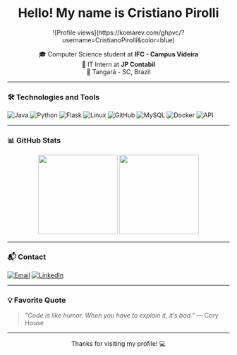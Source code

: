 <h1 align="center">Hello! My name is Cristiano Pirolli</h1>

<p align="center">
![Profile views](https://komarev.com/ghpvc/?username=CristianoPirolli&color=blue)
</p>

<p align="center">
🎓 Computer Science student at <strong>IFC - Campus Videira</strong> <br>
💼 IT Intern at <strong>JP Contabil</strong> <br>
📍 Tangará - SC, Brazil
</p>

---

### 🛠️ Technologies and Tools

![Java](https://img.shields.io/badge/Java-ED8B00?style=for-the-badge&logo=java&logoColor=white)
![Python](https://img.shields.io/badge/Python-3776AB?style=for-the-badge&logo=python&logoColor=white)
![Flask](https://img.shields.io/badge/Flask-000000?style=for-the-badge&logo=flask&logoColor=white)
![Linux](https://img.shields.io/badge/Linux-FCC624?style=for-the-badge&logo=linux&logoColor=black)
![GitHub](https://img.shields.io/badge/GitHub-181717?style=for-the-badge&logo=github&logoColor=white)
![MySQL](https://img.shields.io/badge/MySQL-4479A1?style=for-the-badge&logo=mysql&logoColor=white)
![Docker](https://img.shields.io/badge/Docker-2496ED?style=for-the-badge&logo=docker&logoColor=white)
![API](https://img.shields.io/badge/API-61DAFB?style=for-the-badge&logo=swagger&logoColor=black)


---

### 📊 GitHub Stats

<div align="center">
  <img height="180em" src="https://github-readme-stats.vercel.app/api?username=CristianoPirolli&show_icons=true&theme=tokyonight&count_private=true&hide=issues"/>
  <img height="180em" src="https://github-readme-stats.vercel.app/api/top-langs/?username=CristianoPirolli&layout=compact&langs_count=7&theme=tokyonight"/>
</div>

---

### 📬 Contact

[![Email](https://img.shields.io/badge/Email-c8c8c8?style=for-the-badge&logo=gmail&logoColor=EA4335)](mailto:cristianopirolli@hotmail.com)
[![LinkedIn](https://img.shields.io/badge/LinkedIn-0A66C2?style=for-the-badge&logo=linkedin&logoColor=white)](https://www.linkedin.com/in/CristianoPirolli)

---

### 💡 Favorite Quote

> *"Code is like humor. When you have to explain it, it’s bad."* — Cory House

---

<p align="center">
  Thanks for visiting my profile! 💻
</p>
